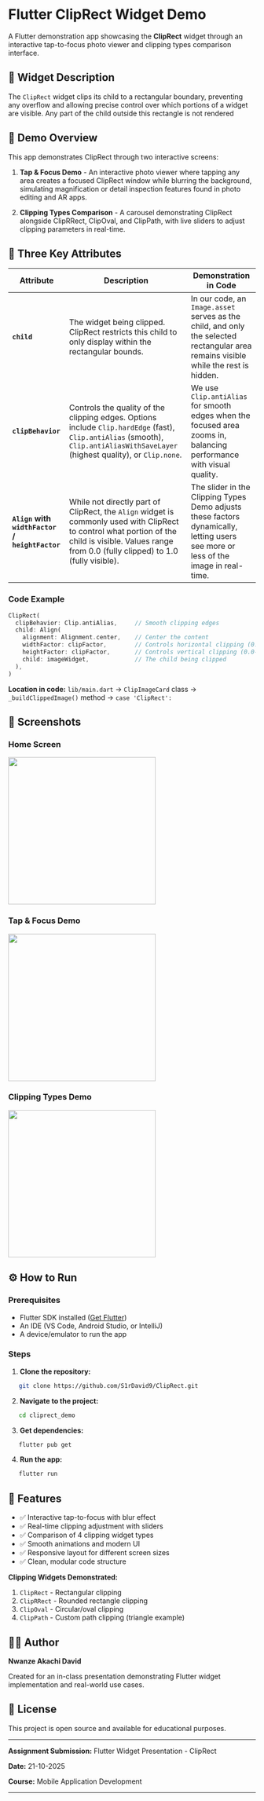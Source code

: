 # Flutter ClipRect Widget Demo

A Flutter demonstration app showcasing the **ClipRect** widget through an interactive tap-to-focus photo viewer and clipping types comparison interface.

## 🧩 Widget Description

The `ClipRect` widget clips its child to a rectangular boundary, preventing any overflow and allowing precise control over which portions of a widget are visible. Any part of the child outside this rectangle is not rendered

## 📱 Demo Overview

This app demonstrates ClipRect through two interactive screens:

1. **Tap & Focus Demo** - An interactive photo viewer where tapping any area creates a focused ClipRect window while blurring the background, simulating magnification or detail inspection features found in photo editing and AR apps.

2. **Clipping Types Comparison** - A carousel demonstrating ClipRect alongside ClipRRect, ClipOval, and ClipPath, with live sliders to adjust clipping parameters in real-time.


## 🔑 Three Key Attributes

| Attribute | Description | Demonstration in Code |
|-----------|-------------|----------------------|
| **`child`** | The widget being clipped. ClipRect restricts this child to only display within the rectangular bounds. | In our code, an `Image.asset` serves as the child, and only the selected rectangular area remains visible while the rest is hidden. |
| **`clipBehavior`** | Controls the quality of the clipping edges. Options include `Clip.hardEdge` (fast), `Clip.antiAlias` (smooth), `Clip.antiAliasWithSaveLayer` (highest quality), or `Clip.none`. | We use `Clip.antiAlias` for smooth edges when the focused area zooms in, balancing performance with visual quality. |
| **`Align` with `widthFactor` / `heightFactor`** | While not directly part of ClipRect, the `Align` widget is commonly used with ClipRect to control what portion of the child is visible. Values range from 0.0 (fully clipped) to 1.0 (fully visible). | The slider in the Clipping Types Demo adjusts these factors dynamically, letting users see more or less of the image in real-time. |

### Code Example
```dart
ClipRect(
  clipBehavior: Clip.antiAlias,     // Smooth clipping edges
  child: Align(
    alignment: Alignment.center,    // Center the content
    widthFactor: clipFactor,        // Controls horizontal clipping (0.0-1.0)
    heightFactor: clipFactor,       // Controls vertical clipping (0.0-1.0)
    child: imageWidget,             // The child being clipped
  ),
)
```

**Location in code:** `lib/main.dart` → `ClipImageCard` class → `_buildClippedImage()` method → `case 'ClipRect':`

## 📸 Screenshots

### Home Screen
<img src="home_screen.png" width="300">

### Tap & Focus Demo
<img src="C:\Users\Akachi\flutter_mobile_projects\ClipRect\cliprect_demo\screenshots\tapfocus_screen.png" width="300">

### Clipping Types Demo
<img src="C:\Users\Akachi\flutter_mobile_projects\ClipRect\cliprect_demo\screenshots\clipping_screen.png" width="300">

## ⚙️ How to Run

### Prerequisites
- Flutter SDK installed ([Get Flutter](https://flutter.dev/docs/get-started/install))
- An IDE (VS Code, Android Studio, or IntelliJ)
- A device/emulator to run the app

### Steps

1. **Clone the repository:**
```bash
   git clone https://github.com/S1rDavid9/ClipRect.git
```

2. **Navigate to the project:**
```bash
   cd cliprect_demo
```

3. **Get dependencies:**
```bash
   flutter pub get
```

4. **Run the app:**
```bash
   flutter run
```


## 🎨 Features

- ✅ Interactive tap-to-focus with blur effect
- ✅ Real-time clipping adjustment with sliders
- ✅ Comparison of 4 clipping widget types
- ✅ Smooth animations and modern UI
- ✅ Responsive layout for different screen sizes
- ✅ Clean, modular code structure



**Clipping Widgets Demonstrated:**
1. `ClipRect` - Rectangular clipping
2. `ClipRRect` - Rounded rectangle clipping
3. `ClipOval` - Circular/oval clipping
4. `ClipPath` - Custom path clipping (triangle example)


## 👨‍🎓 Author

**Nwanze Akachi David**

Created for an in-class presentation demonstrating Flutter widget implementation and real-world use cases.

## 📝 License

This project is open source and available for educational purposes.

---

**Assignment Submission:** Flutter Widget Presentation - ClipRect

**Date:** 21-10-2025 

**Course:** Mobile Application Development

---


